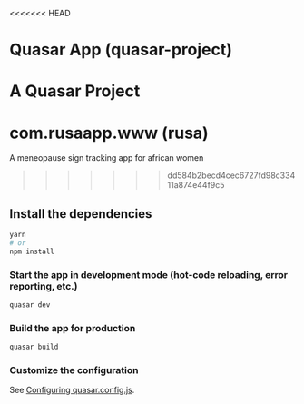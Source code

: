 <<<<<<< HEAD
# Quasar App (quasar-project)

A Quasar Project
=======
# com.rusaapp.www (rusa)

A meneopause sign tracking app for african women
>>>>>>> dd584b2becd4cec6727fd98c33411a874e44f9c5

## Install the dependencies
```bash
yarn
# or
npm install
```

### Start the app in development mode (hot-code reloading, error reporting, etc.)
```bash
quasar dev
```


### Build the app for production
```bash
quasar build
```

### Customize the configuration
See [Configuring quasar.config.js](https://v2.quasar.dev/quasar-cli-webpack/quasar-config-js).
